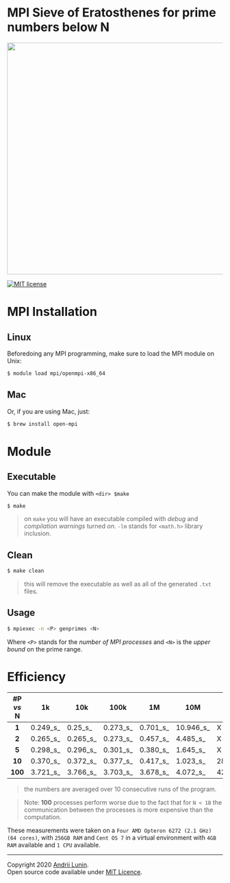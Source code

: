 # MPI Sieve of Eratosthenes for prime numbers below N

<p align="center">
   <img src="https://res.cloudinary.com/practicaldev/image/fetch/s--99UhkUVh--/c_imagga_scale,f_auto,fl_progressive,h_900,q_auto,w_1600/https://dev-to-uploads.s3.amazonaws.com/i/lo9f1k07sxb8qleixpzg.png" width="540px">
</p>

<p>
	<a href="https://github.com/moon1ock/MPI_primes/blob/main/LICENSE"><img src="https://img.shields.io/badge/license-MIT-blue.svg" alt="MIT license"></a>
</p>

# MPI Installation

## Linux

Beforedoing any MPI programming, make sure to load the MPI module on Unix:

```bash
$ module load mpi/openmpi-x86_64
```

## Mac

Or, if you are using Mac, just:
```bash
$ brew install open-mpi
```


# Module

## Executable

You can make the module with `<dir> $make`

```bash
$ make
```
> on `make` you will have an executable compiled with _debug_ and _compilation warnings_ turned *on*.
> `-lm` stands for `<math.h>` library inclusion.

## Clean

``` bash
$ make clean
```
> this will remove the executable as well as all of the generated `.txt` files.


## Usage

```bash
$ mpiexec -n <P> genprimes <N>
```
Where `<P>` stands for the _number of MPI processes_ and `<N>` is the _upper bound_ on the prime range.


# Efficiency

| #P _vs_ N 	| 1k     	| 10k    	| 100k   	| 1M     	| 10M     	| 1B       	|
|:-------:	|--------	|--------	|--------	|--------	|---------	|----------	|
|  **1**  	| 0.249_s_ 	|  0.25_s_ 	| 0.273_s_ 	| 0.701_s_ 	| 10.946_s_ 	|     X    	|
|  **2**  	| 0.265_s_ 	| 0.265_s_ 	| 0.273_s_ 	| 0.457_s_ 	| 4.485_s_  	|     X    	|
|  **5**  	| 0.298_s_ 	| 0.296_s_ 	| 0.301_s_ 	| 0.380_s_ 	| 1.645_s_  	|     X    	|
|  **10** 	| 0.370_s_ 	| 0.372_s_ 	| 0.377_s_ 	| 0.417_s_ 	| 1.023_s_  	| 289.819_s_ 	|
| **100** 	| 3.721_s_ 	| 3.766_s_ 	| 3.703_s_ 	| 3.678_s_ 	| 4.072_s_  	|  42.161_s_ 	|

> the numbers are averaged over 10 consecutive runs of the program.

> Note: **100** processes perform worse due to the fact that for `N < 1B` the communication between the processes is more expensive than the computation. 

These measurements were taken on a `Four AMD Opteron 6272 (2.1 GHz) (64 cores)`, with `256GB RAM` and `Cent OS 7` in a virtual environment with `4GB RAM` available and `1 CPU` available.


--------------------
Copyright 2020 [Andrii Lunin](https://github.com/moon1ock).
<br>
Open source code available under [MIT Licence](https://github.com/moon1ock).
